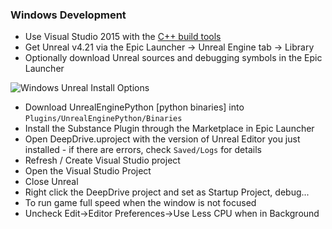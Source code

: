 
### Windows Development

- Use Visual Studio 2015 with the [C++ build tools](https://stackoverflow.com/a/31955339)
- Get Unreal v4.21 via the Epic Launcher -> Unreal Engine tab -> Library
- Optionally download Unreal sources and debugging symbols in the Epic Launcher

![Windows Unreal Install Options](https://i.imgur.com/Khxc6HV.jpg)

- Download UnrealEnginePython [python binaries] into `Plugins/UnrealEnginePython/Binaries`
- Install the Substance Plugin through the Marketplace in Epic Launcher
- Open DeepDrive.uproject with the version of Unreal Editor you just installed - if there are errors, check `Saved/Logs` for details
- Refresh / Create Visual Studio project
- Open the Visual Studio Project
- Close Unreal
- Right click the DeepDrive project and set as Startup Project, debug...
- To run game full speed when the window is not focused
- Uncheck Edit->Editor Preferences->Use Less CPU when in Background